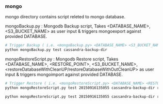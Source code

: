 ### mongo
mongo directory contains script releted to mongo database.

mongoBackup.py : Mongodb Backup script, Takes <DATABASE_NAME>, <S3_BUCKET_NAME> as user input & triggers mongoexport against provided DATABASE.

```bash
# Trigger Backup ( i.e. <mongoBackup.py> <DATABASE_NAME> <S3_BUCKET_NAME> )
python mongoBackup.py test cassandra-backup-dir
```


mongoRestoreScript.py : Mongodb Restore script, Takes <DATABASE_NAME>, <RESTORE_POINT>, <S3_BUCKET_NAME>, <restoreDatabaseWithCleanUP/restoreDatabaseWithOutCleanUP> as user input & triggers mongoimport against provided DATABASE.

```bash
# Trigger Restore ( i.e. <mongoRestoreScript.py> <DATABASE_NAME> <RESTORE_POINT> <S3_BUCKET_NAME> <restoreDatabaseWithCleanUP/restoreDatabaseWithOutCleanUP> )
python mongoRestoreScript.py test 20150916135055 cassandra-backup-dir restoreDatabaseWithCleanUP

python mongoRestoreScript.py test 20150916135055 cassandra-backup-dir restoreDatabaseWithOutCleanUP

```

[mongoBackup.py]:https://github.com/OpsTree/Scripts/mongo/mongoBackup.py
[mongoRestoreScript.py]:https://github.com/OpsTree/Scripts/mongo/mongoRestoreScript.py
